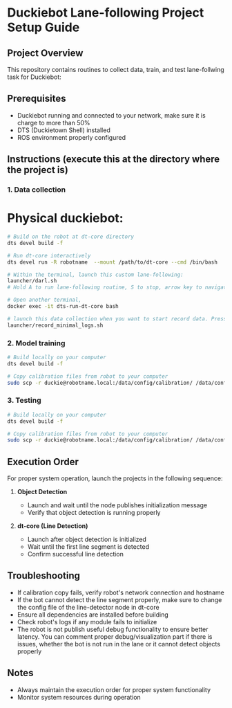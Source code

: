 # Duckiebot Lane-following Project Setup Guide

## Project Overview

This repository contains routines to collect data, train, and test lane-follwing task for Duckiebot:

## Prerequisites

- Duckiebot running and connected to your network, make sure it is charge to more than 50%
- DTS (Duckietown Shell) installed
- ROS environment properly configured

## Instructions (execute this at the directory where the project is)

### 1. Data collection

# Physical duckiebot: 
```bash
# Build on the robot at dt-core directory
dts devel build -f

# Run dt-core interactively
dts devel run -R robotname  --mount /path/to/dt-core --cmd /bin/bash

# Within the terminal, launch this custom lane-following:
launcher/darl.sh
# Hold A to run lane-following routine, S to stop, arrow key to navigate the robot when it stops execute routine

# Open another terminal,
docker exec -it dts-run-dt-core bash 

# launch this data collection when you want to start record data. Press ctrl+C to stop. Data will save at /data/logs/robot_name_date_time.bag at your local computer:
launcher/record_minimal_logs.sh


```

### 2. Model training
```bash
# Build locally on your computer
dts devel build -f

# Copy calibration files from robot to your computer
sudo scp -r duckie@robotname.local:/data/config/calibration/ /data/config/calibration/
```

### 3. Testing
```bash
# Build locally on your computer
dts devel build -f

# Copy calibration files from robot to your computer
sudo scp -r duckie@robotname.local:/data/config/calibration/ /data/config/calibration/
```

## Execution Order

For proper system operation, launch the projects in the following sequence:

1. **Object Detection**
   - Launch and wait until the node publishes initialization message
   - Verify that object detection is running properly

2. **dt-core (Line Detection)**
   - Launch after object detection is initialized
   - Wait until the first line segment is detected
   - Confirm successful line detection

## Troubleshooting

- If calibration copy fails, verify robot's network connection and hostname
- If the bot cannot detect the line segment properly, make sure to change the config file of the line-detector node in dt-core
- Ensure all dependencies are installed before building
- Check robot's logs if any module fails to initialize
- The robot is not publish useful debug functionality to ensure better latency. You can comment proper debug/visualization part if there is issues, whether the bot is not run in the lane or it cannot detect objects properly 

## Notes

- Always maintain the execution order for proper system functionality
- Monitor system resources during operation
